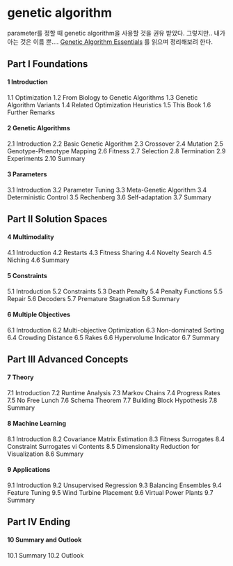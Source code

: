 # genetic algorithm

parameter를 정할 때 genetic algorithm을 사용할 것을 권유 받았다.
그렇지만.. 내가 아는 것은 이름 뿐.... [Genetic Algorithm Essentials](https://link.springer.com/book/10.1007%2F978-3-319-52156-5) 를 읽으며 정리해보려 한다.

## Part I Foundations
#### 1 Introduction
1.1 Optimization
1.2 From Biology to Genetic Algorithms
1.3 Genetic Algorithm Variants
1.4 Related Optimization Heuristics
1.5 This Book
1.6 Further Remarks

#### 2 Genetic Algorithms 
2.1 Introduction 
2.2 Basic Genetic Algorithm
2.3 Crossover
2.4 Mutation
2.5 Genotype-Phenotype Mapping 
2.6 Fitness 
2.7 Selection
2.8 Termination 
2.9 Experiments 
2.10 Summary 

#### 3 Parameters
3.1 Introduction 
3.2 Parameter Tuning 
3.3 Meta-Genetic Algorithm 
3.4 Deterministic Control 
3.5 Rechenberg
3.6 Self-adaptation 
3.7 Summary 

## Part II Solution Spaces
#### 4 Multimodality 
4.1 Introduction 
4.2 Restarts
4.3 Fitness Sharing 
4.4 Novelty Search 
4.5 Niching
4.6 Summary 

#### 5 Constraints
5.1 Introduction 
5.2 Constraints 
5.3 Death Penalty 
5.4 Penalty Functions 
5.5 Repair
5.6 Decoders
5.7 Premature Stagnation 
5.8 Summary 

#### 6 Multiple Objectives 
6.1 Introduction 
6.2 Multi-objective Optimization 
6.3 Non-dominated Sorting
6.4 Crowding Distance 
6.5 Rakes 
6.6 Hypervolume Indicator 
6.7 Summary 

## Part III Advanced Concepts
#### 7 Theory 
7.1 Introduction 
7.2 Runtime Analysis 
7.3 Markov Chains
7.4 Progress Rates 
7.5 No Free Lunch 
7.6 Schema Theorem 
7.7 Building Block Hypothesis
7.8 Summary 

#### 8 Machine Learning 
8.1 Introduction 
8.2 Covariance Matrix Estimation
8.3 Fitness Surrogates
8.4 Constraint Surrogates 
vi Contents
8.5 Dimensionality Reduction for Visualization 
8.6 Summary 

#### 9 Applications
9.1 Introduction 
9.2 Unsupervised Regression 
9.3 Balancing Ensembles 
9.4 Feature Tuning 
9.5 Wind Turbine Placement 
9.6 Virtual Power Plants
9.7 Summary 

## Part IV Ending
#### 10 Summary and Outlook 
10.1 Summary 
10.2 Outlook
